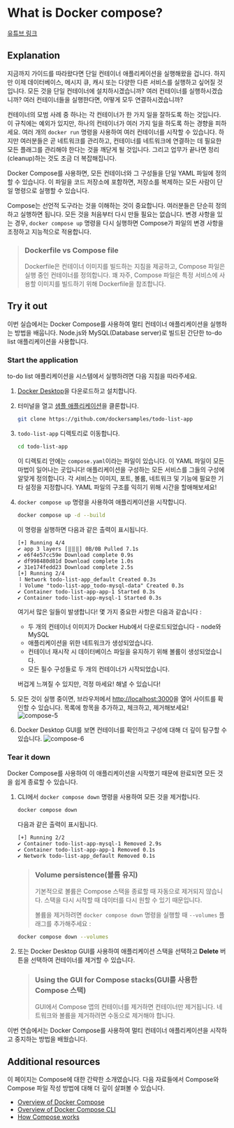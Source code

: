 # What is Docker compose?

[유튜브 링크](https://www.youtube.com/watch?v=xhcUIK4fGtY)

## Explanation

지금까지 가이드를 따라왔다면 단일 컨테이너 애플리케이션을 실행해왔을 겁니다. 하지만 이제 데이터베이스, 메시지 큐, 캐시 또는 다양한 다른 서비스를 실행하고 싶어질 것입니다. 모든 것을 단일 컨테이너에 설치하시겠습니까? 여러 컨테이너를 실행하시겠습니까? 여러 컨테이너들을 실행한다면, 어떻게 모두 연결하시겠습니까?

컨테이너의 모범 사례 중 하나는 각 컨테이너가 한 가지 일을 잘하도록 하는 것입니다. 이 규칙에는 예외가 있지만, 하나의 컨테이너가 여러 가지 일을 하도록 하는 경향을 피하세요. 여러 개의 `docker run` 명령을 사용하여 여러 컨테이너를 시작할 수 있습니다. 하지만 여러분들은 곧 네트워크를 관리하고, 컨테이너를 네트워크에 연결하는 데 필요한 모든 플래그를 관리해야 한다는 것을 깨닫게 될 것입니다. 그리고 업무가 끝나면 정리(cleanup)하는 것도 조금 더 복잡해집니다.

Docker Compose를 사용하면, 모든 컨테이너와 그 구성들을 단일 YAML 파일에 정의할 수 있습니다. 이 파일을 코드 저장소에 포함하면, 저장소를 복제하는 모든 사람이 단일 명령으로 실행할 수 있습니다.

Compose는 선언적 도구라는 것을 이해하는 것이 중요합니다. 여러분들은 단순히 정의하고 실행하면 됩니다. 모든 것을 처음부터 다시 만들 필요는 없습니다. 변경 사항을 있는 경우, `docker compose up` 명령을 다시 실행하면 Compose가 파일의 변경 사항을 조정하고 지능적으로 적용합니다.

> ### Dockerfile vs Compose file
>
> Dockerfile은 컨테이너 이미지를 빌드하는 지침을 제공하고, Compose 파일은 실행 중인 컨테이너를 정의합니다. 꽤 자주, Compose 파일은 특정 서비스에 사용할 이미지를 빌드하기 위해 Dockerfile을 참조합니다.

## Try it out

이번 실습에서는 Docker Compose를 사용하여 멀티 컨테이너 애플리케이션을 실행하는 방법을 배웁니다. Node.js와 MySQL(Database server)로 빌드된 간단한 to-do list 애플리케이션을 사용합니다.

### Start the application

to-do list 애플리케이션을 시스템에서 실행하려면 다음 지침을 따라주세요.

1. [Docker Desktop](https://www.docker.com/products/docker-desktop/?_gl=1*1pdr405*_gcl_au*MTc5Njg5NTc1My4xNzM4MDg3ODEw*_ga*MjcxOTM2ODU5LjE3MTIxMzY5MzE.*_ga_XJWPQMJYHQ*MTczODQ5OTY5NC43LjEuMTczODUwMDg3Mi41OS4wLjA.)을 다운로드하고 설치합니다.
2. 터미널을 열고 [샘플 애플리케이션](https://github.com/dockersamples/todo-list-app)을 클론합니다.
   ```bash
   git clone https://github.com/dockersamples/todo-list-app
   ```
3. `todo-list-app` 디렉토리로 이동합니다.
   ```bash
   cd todo-list-app
   ```
   이 디렉토리 안에는 `compose.yaml`이라는 파일이 있습니다. 이 YAML 파일이 모든 마법이 일어나는 곳입니다! 애플리케이션을 구성하는 모든 서비스를 그들의 구성에 알맞게 정의합니다. 각 서비스는 이미지, 포트, 볼륨, 네트워크 및 기능에 필요한 기타 설정을 지정합니다. YAML 파일의 구조를 익히기 위해 시간을 할애해보세요!
4. `docker compose up` 명령을 사용하여 애플리케이션을 시작합니다.

   ```bash
   docker compose up -d --build
   ```

   이 명령을 실행하면 다음과 같은 출력이 표시됩니다.

   ```
   [+] Running 4/4
   ✔ app 3 layers [⣿⣿⣿] 0B/0B Pulled 7.1s
   ✔ e6f4e57cc59e Download complete 0.9s
   ✔ df998480d81d Download complete 1.0s
   ✔ 31e174fedd23 Download complete 2.5s
   [+] Running 2/4
   ⠸ Network todo-list-app_default Created 0.3s
   ⠸ Volume "todo-list-app_todo-mysql-data" Created 0.3s
   ✔ Container todo-list-app-app-1 Started 0.3s
   ✔ Container todo-list-app-mysql-1 Started 0.3s
   ```

   여기서 많은 일들이 발생합니다! 몇 가지 중요한 사항은 다음과 같습니다 :

   - 두 개의 컨테이너 이미지가 Docker Hub에서 다운로드되었습니다 - node와 MySQL
   - 애플리케이션을 위한 네트워크가 생성되었습니다.
   - 컨테이너 재시작 시 데이터베이스 파일을 유지하기 위해 볼륨이 생성되었습니다.
   - 모든 필수 구성들로 두 개의 컨테이너가 시작되었습니다.

   버겁게 느껴질 수 있지만, 걱정 마세요! 해낼 수 있습니다!

5. 모든 것이 실행 중이면, 브라우저에서 [http://localhost:3000](http://localhost:3000)을 열어 사이트를 확인할 수 있습니다. 목록에 항목을 추가하고, 체크하고, 제거해보세요!
   ![compose-5](https://docs.docker.com/get-started/docker-concepts/the-basics/images/todo-list-app.webp)
6. Docker Desktop GUI를 보면 컨테이너를 확인하고 구성에 대해 더 깊이 탐구할 수 있습니다.
   ![compose-6](https://docs.docker.com/get-started/docker-concepts/the-basics/images/todo-list-containers.webp)

### Tear it down

Docker Compose를 사용하여 이 애플리케이션을 시작했기 때문에 완료되면 모든 것을 쉽게 종료할 수 있습니다.

1. CLI에서 `docker compose down` 명령을 사용하여 모든 것을 제거합니다.

   ```bash
   docker compose down
   ```

   다음과 같은 출력이 표시됩니다.

   ```
   [+] Running 2/2
   ✔ Container todo-list-app-mysql-1 Removed 2.9s
   ✔ Container todo-list-app-app-1 Removed 0.1s
   ✔ Network todo-list-app_default Removed 0.1s
   ```

   > ### Volume persistence(볼륨 유지)
   >
   > 기본적으로 볼륨은 Compose 스택을 종료할 때 자동으로 제거되지 않습니다. 스택을 다시 시작할 때 데이터를 다시 원할 수 있기 때문입니다.
   >
   > 볼륨을 제거하려면 `docker compose down` 명령을 실행할 때 `--volumes` 플래그를 추가해주세요 :

   ```bash
   docker compose down --volumes
   ```

2. 또는 Docker Desktop GUI를 사용하여 애플리케이션 스택을 선택하고 **Delete** 버튼을 선택하여 컨테이너를 제거할 수 있습니다.

   > ### Using the GUI for Compose stacks(GUI를 사용한 Compose 스택)
   >
   > GUI에서 Compose 앱의 컨테이너를 제거하면 컨테이너만 제거됩니다. 네트워크와 볼륨을 제거하려면 수동으로 제거해야 합니다.

이번 연습에서는 Docker Compose를 사용하여 멀티 컨테이너 애플리케이션을 시작하고 중지하는 방법을 배웠습니다.

## Additional resources

이 페이지는 Compose에 대한 간략한 소개였습니다. 다음 자료들에서 Compose와 Compose 파일 작성 방법에 대해 더 깊이 살펴볼 수 있습니다.

- [Overview of Docker Compose](https://docs.docker.com/compose/)
- [Overview of Docker Compose CLI](https://docs.docker.com/compose/reference/)
- [How Compose works](https://docs.docker.com/compose/intro/compose-application-model/)
